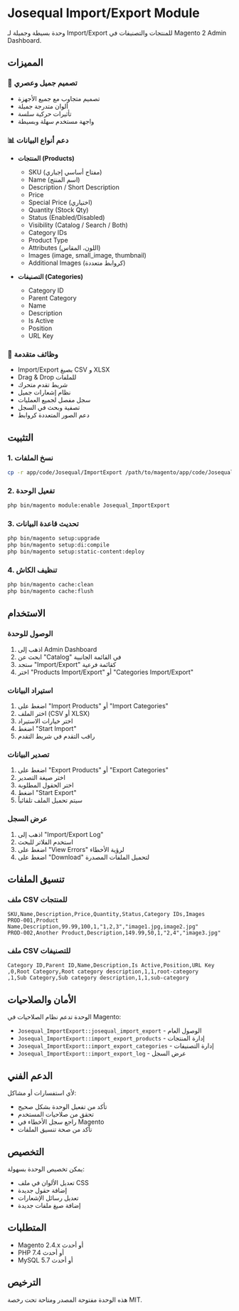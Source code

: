 # Josequal Import/Export Module

وحدة بسيطة وجميلة لـ Import/Export للمنتجات والتصنيفات في Magento 2 Admin Dashboard.

## المميزات

### 🎨 تصميم جميل وعصري
- تصميم متجاوب مع جميع الأجهزة
- ألوان متدرجة جميلة
- تأثيرات حركية سلسة
- واجهة مستخدم سهلة وبسيطة

### 📊 دعم أنواع البيانات
- **المنتجات (Products)**
  - SKU (مفتاح أساسي إجباري)
  - Name (اسم المنتج)
  - Description / Short Description
  - Price
  - Special Price (اختياري)
  - Quantity (Stock Qty)
  - Status (Enabled/Disabled)
  - Visibility (Catalog / Search / Both)
  - Category IDs
  - Product Type
  - Attributes (اللون، المقاس)
  - Images (image, small_image, thumbnail)
  - Additional Images (كروابط متعددة)

- **التصنيفات (Categories)**
  - Category ID
  - Parent Category
  - Name
  - Description
  - Is Active
  - Position
  - URL Key

### 🚀 وظائف متقدمة
- Import/Export بصيغ CSV و XLSX
- Drag & Drop للملفات
- شريط تقدم متحرك
- نظام إشعارات جميل
- سجل مفصل لجميع العمليات
- تصفية وبحث في السجل
- دعم الصور المتعددة كروابط

## التثبيت

### 1. نسخ الملفات
```bash
cp -r app/code/Josequal/ImportExport /path/to/magento/app/code/Josequal/
```

### 2. تفعيل الوحدة
```bash
php bin/magento module:enable Josequal_ImportExport
```

### 3. تحديث قاعدة البيانات
```bash
php bin/magento setup:upgrade
php bin/magento setup:di:compile
php bin/magento setup:static-content:deploy
```

### 4. تنظيف الكاش
```bash
php bin/magento cache:clean
php bin/magento cache:flush
```

## الاستخدام

### الوصول للوحدة
1. اذهب إلى Admin Dashboard
2. ابحث عن "Catalog" في القائمة الجانبية
3. ستجد "Import/Export" كقائمة فرعية
4. اختر "Products Import/Export" أو "Categories Import/Export"

### استيراد البيانات
1. اضغط على "Import Products" أو "Import Categories"
2. اختر الملف (CSV أو XLSX)
3. اختر خيارات الاستيراد
4. اضغط "Start Import"
5. راقب التقدم في شريط التقدم

### تصدير البيانات
1. اضغط على "Export Products" أو "Export Categories"
2. اختر صيغة التصدير
3. اختر الحقول المطلوبة
4. اضغط "Start Export"
5. سيتم تحميل الملف تلقائياً

### عرض السجل
1. اذهب إلى "Import/Export Log"
2. استخدم الفلاتر للبحث
3. اضغط على "View Errors" لرؤية الأخطاء
4. اضغط على "Download" لتحميل الملفات المصدرة

## تنسيق الملفات

### ملف CSV للمنتجات
```csv
SKU,Name,Description,Price,Quantity,Status,Category IDs,Images
PROD-001,Product Name,Description,99.99,100,1,"1,2,3","image1.jpg,image2.jpg"
PROD-002,Another Product,Description,149.99,50,1,"2,4","image3.jpg"
```

### ملف CSV للتصنيفات
```csv
Category ID,Parent ID,Name,Description,Is Active,Position,URL Key
,0,Root Category,Root category description,1,1,root-category
,1,Sub Category,Sub category description,1,1,sub-category
```

## الأمان والصلاحيات

الوحدة تدعم نظام الصلاحيات في Magento:
- `Josequal_ImportExport::josequal_import_export` - الوصول العام
- `Josequal_ImportExport::import_export_products` - إدارة المنتجات
- `Josequal_ImportExport::import_export_categories` - إدارة التصنيفات
- `Josequal_ImportExport::import_export_log` - عرض السجل

## الدعم الفني

لأي استفسارات أو مشاكل:
- تأكد من تفعيل الوحدة بشكل صحيح
- تحقق من صلاحيات المستخدم
- راجع سجل الأخطاء في Magento
- تأكد من صحة تنسيق الملفات

## التخصيص

يمكن تخصيص الوحدة بسهولة:
- تعديل الألوان في ملف CSS
- إضافة حقول جديدة
- تعديل رسائل الإشعارات
- إضافة صيغ ملفات جديدة

## المتطلبات

- Magento 2.4.x أو أحدث
- PHP 7.4 أو أحدث
- MySQL 5.7 أو أحدث

## الترخيص

هذه الوحدة مفتوحة المصدر ومتاحة تحت رخصة MIT.
